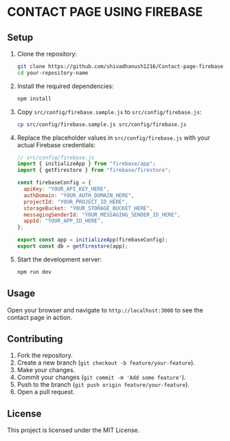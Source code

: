 # CONTACT PAGE USING FIREBASE

## Setup

1. Clone the repository:

   ```sh
   git clone https://github.com/shivadhanush1216/Contact-page-firebase.git
   cd your-repository-name
   ```

2. Install the required dependencies:

   ```sh
   npm install
   ```

3. Copy `src/config/firebase.sample.js` to `src/config/firebase.js`:

   ```sh
   cp src/config/firebase.sample.js src/config/firebase.js
   ```

4. Replace the placeholder values in `src/config/firebase.js` with your actual Firebase credentials:

   ```javascript
   // src/config/firebase.js
   import { initializeApp } from "firebase/app";
   import { getFirestore } from "firebase/firestore";

   const firebaseConfig = {
     apiKey: "YOUR_API_KEY_HERE",
     authDomain: "YOUR_AUTH_DOMAIN_HERE",
     projectId: "YOUR_PROJECT_ID_HERE",
     storageBucket: "YOUR_STORAGE_BUCKET_HERE",
     messagingSenderId: "YOUR_MESSAGING_SENDER_ID_HERE",
     appId: "YOUR_APP_ID_HERE",
   };

   export const app = initializeApp(firebaseConfig);
   export const db = getFirestore(app);
   ```

5. Start the development server:

   ```sh
   npm run dev
   ```

## Usage

Open your browser and navigate to `http://localhost:3000` to see the contact page in action.

## Contributing

1. Fork the repository.
2. Create a new branch (`git checkout -b feature/your-feature`).
3. Make your changes.
4. Commit your changes (`git commit -m 'Add some feature'`).
5. Push to the branch (`git push origin feature/your-feature`).
6. Open a pull request.

## License

This project is licensed under the MIT License.
